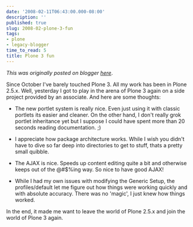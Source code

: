 ```yaml
---
date: '2008-02-11T06:43:00.000-08:00'
description: ''
published: true
slug: 2008-02-plone-3-fun
tags:
- plone
- legacy-blogger
time_to_read: 5
title: Plone 3 fun
---
```


*This was originally posted on blogger [here](https://pydanny.blogspot.com/2008/02/plone-3-fun.html)*.

Since October I've barely touched Plone 3.  All my work has been in Plone 2.5.x.  Well, yesterday I got to play in the arena of Plone 3 again on a side project provided by an associate.  And here are some thoughts:


- The new portlet system is really nice.  Even just using it with classic portlets its easier and cleaner.  On the other hand, I don't really grok portlet inheritance yet but I suppose I could have spent more than 20 seconds reading documentation.  ;)

- I appreciate how package architecture works.   While I wish you didn't have to dive so far deep into directories to get to stuff, thats a pretty small quibble.  
- The AJAX is nice.  Speeds up content editing quite a bit and otherwise keeps out of the @#$%ing way.  So nice to have good AJAX!
- While I had my own issues with modifying the Generic Setup, the profiles/default let me figure out how things were working quickly and with absolute accuracy.  There was no 'magic', I just knew how things worked.

In the end, it made me want to leave the world of Plone 2.5.x and join the world of Plone 3 again.